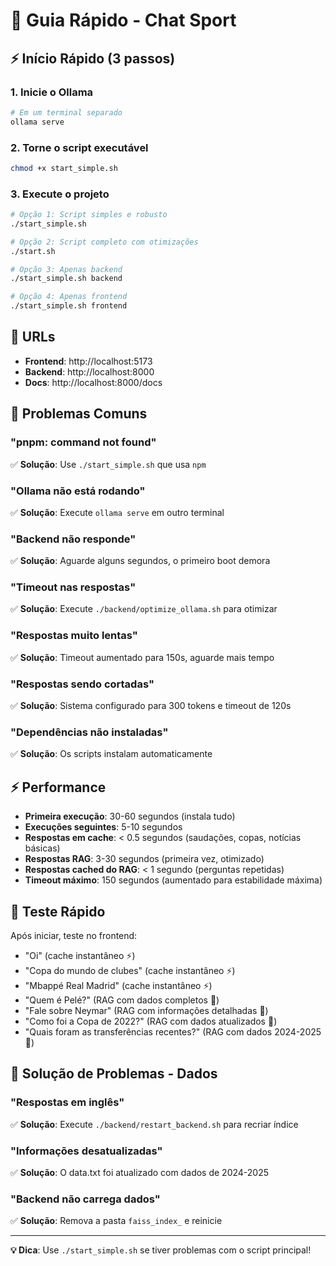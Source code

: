 # 🚀 Guia Rápido - Chat Sport

## ⚡ Início Rápido (3 passos)

### 1. Inicie o Ollama
```bash
# Em um terminal separado
ollama serve
```

### 2. Torne o script executável
```bash
chmod +x start_simple.sh
```

### 3. Execute o projeto
```bash
# Opção 1: Script simples e robusto
./start_simple.sh

# Opção 2: Script completo com otimizações
./start.sh

# Opção 3: Apenas backend
./start_simple.sh backend

# Opção 4: Apenas frontend  
./start_simple.sh frontend
```

## 🎯 URLs

- **Frontend**: http://localhost:5173
- **Backend**: http://localhost:8000
- **Docs**: http://localhost:8000/docs

## 🐛 Problemas Comuns

### "pnpm: command not found"
✅ **Solução**: Use `./start_simple.sh` que usa `npm`

### "Ollama não está rodando"
✅ **Solução**: Execute `ollama serve` em outro terminal

### "Backend não responde"
✅ **Solução**: Aguarde alguns segundos, o primeiro boot demora

### "Timeout nas respostas"
✅ **Solução**: Execute `./backend/optimize_ollama.sh` para otimizar

### "Respostas muito lentas"
✅ **Solução**: Timeout aumentado para 150s, aguarde mais tempo

### "Respostas sendo cortadas"
✅ **Solução**: Sistema configurado para 300 tokens e timeout de 120s

### "Dependências não instaladas"
✅ **Solução**: Os scripts instalam automaticamente

## ⚡ Performance

- **Primeira execução**: 30-60 segundos (instala tudo)
- **Execuções seguintes**: 5-10 segundos
- **Respostas em cache**: < 0.5 segundos (saudações, copas, notícias básicas)
- **Respostas RAG**: 3-30 segundos (primeira vez, otimizado)
- **Respostas cached do RAG**: < 1 segundo (perguntas repetidas)
- **Timeout máximo**: 150 segundos (aumentado para estabilidade máxima)

## 🧪 Teste Rápido

Após iniciar, teste no frontend:
- "Oi" (cache instantâneo ⚡)
- "Copa do mundo de clubes" (cache instantâneo ⚡)
- "Mbappé Real Madrid" (cache instantâneo ⚡)
- "Quem é Pelé?" (RAG com dados completos 🤖)
- "Fale sobre Neymar" (RAG com informações detalhadas 🤖)
- "Como foi a Copa de 2022?" (RAG com dados atualizados 🤖)
- "Quais foram as transferências recentes?" (RAG com dados 2024-2025 🤖)

## 🔧 Solução de Problemas - Dados

### "Respostas em inglês"
✅ **Solução**: Execute `./backend/restart_backend.sh` para recriar índice

### "Informações desatualizadas"
✅ **Solução**: O data.txt foi atualizado com dados de 2024-2025

### "Backend não carrega dados"
✅ **Solução**: Remova a pasta `faiss_index_` e reinicie

---

**💡 Dica**: Use `./start_simple.sh` se tiver problemas com o script principal!
